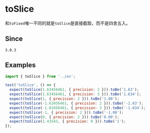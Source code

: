 # toSlice

和`toFixed`唯一不同的就是`toSlice`是直接截取，而不是四舍五入。

## Since

`3.0.3`

## Examples

```js
import { toSlice } from '../es';

test('toSlice', () => {
  expect(toSlice(1.63456461, { precision: 2 })).toBe('1.63');
  expect(toSlice(1.63456461, { precision: 3 })).toBe('1.634');
  expect(toSlice(1, { precision: 2 })).toBe('1.00');
  expect(toSlice(-1.63456461, { precision: 2 })).toBe('-1.63');
  expect(toSlice(-1.63456461, { precision: 3 })).toBe('-1.634');
  expect(toSlice(-1, { precision: 2 })).toBe('-1.00');
  expect(toSlice(0, { precision: 2 })).toBe('0.00');
  expect(toSlice(1.43543, { precision: 0 })).toBe('1');
});
```
